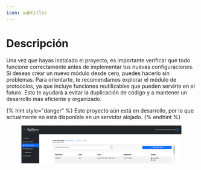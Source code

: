 ```yaml
---
icon: subtitles
---
```


# Descripción

Una vez que hayas instalado el proyecto, es importante verificar que todo funcione correctamente antes de implementar tus nuevas configuraciones. Si deseas crear un nuevo módulo desde cero, puedes hacerlo sin problemas. Para orientarte, te recomendamos explorar el módulo de protocolos, ya que incluye funciones reutilizables que pueden servirte en el futuro. Esto te ayudará a evitar la duplicación de código y a mantener un desarrollo más eficiente y organizado.

{% hint style="danger" %}
Este proyecto aún está en desarrollo, por lo que actualmente no está disponible en un servidor alojado.
{% endhint %}

<figure><img src="../.gitbook/assets/Captura de pantalla 2024-12-11 140006.png" alt=""><figcaption></figcaption></figure>

